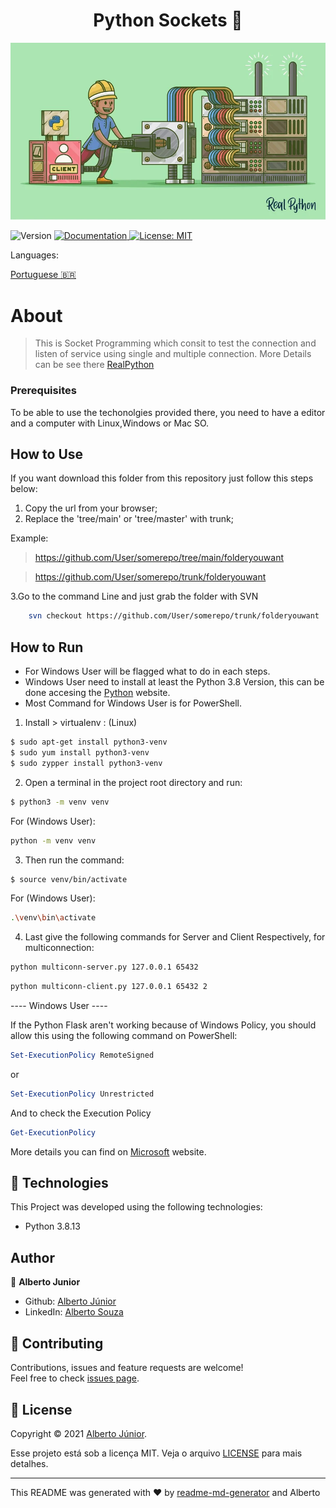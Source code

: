 <h1 align="center">Python Sockets 👋</h1>

![home](./images/robocrop.realpython.net.webp)

<p>
  <img alt="Version" src="https://img.shields.io/badge/version-Adding Readme -blue.svg?cacheSeconds=2592000" />
  <a href="On Test" target="_blank">
    <img alt="Documentation" src="https://img.shields.io/badge/documentation-yes-brightgreen.svg" />
  </a>
  <a href="<img alt=&#34;GitHub&#34; src=&#34;https://img.shields.io/github/license/wayfiding/ROCKETSEAT?color=MIT&logo=MIT&logoColor=MIT&#34;>" target="_blank">
    <img alt="License: MIT" src="https://img.shields.io/badge/License-MIT-yellow.svg" />
  </a>
</p>

</div>

<div>
Languages:

[Portuguese :brazil:](README-ptbr.md)

</div>
</div>

# About
> This is Socket Programming which consit to test the connection and listen of service using single and multiple connection. More Details can be see there [RealPython](https://realpython.com/python-sockets/#multi-connection-client-and-server)

### **Prerequisites**
To be able to use the techonolgies provided there, you need to have a editor and a computer with Linux,Windows or Mac SO. 


## How to Use
If you want download this folder from this repository just follow this steps below:


1. Copy the url from your browser;
2. Replace the 'tree/main' or 'tree/master' with trunk;

Example: 
> https://github.com/User/somerepo/tree/main/folderyouwant
 
> https://github.com/User/somerepo/trunk/folderyouwant 

3.Go to the command Line and just grab the folder with SVN

```sh
    svn checkout https://github.com/User/somerepo/trunk/folderyouwant 
```

## How to Run

 - For Windows User will be flagged what to do in each steps.
 - Windows User need to install at least the Python 3.8 Version, this can be done accesing the [Python](https://www.python.org/) website.
 - Most Command for Windows User is for PowerShell.
1. Install > virtualenv : (Linux)


```sh
$ sudo apt-get install python3-venv
$ sudo yum install python3-venv
$ sudo zypper install python3-venv
```

2. Open a terminal in the project root directory and run:

```sh
$ python3 -m venv venv
```
For (Windows User):
```sh
python -m venv venv
```
3. Then run the command:

```sh
$ source venv/bin/activate
```
For (Windows User):
```sh
.\venv\bin\activate
```

4. Last give the following commands for Server and Client Respectively, for multiconnection:
```sh
python multiconn-server.py 127.0.0.1 65432
```

```sh
python multiconn-client.py 127.0.0.1 65432 2
```
---- Windows User ----

If the Python Flask aren't working because of Windows Policy, you should allow this using the following command on PowerShell: 
```ps1
Set-ExecutionPolicy RemoteSigned
```
or

```ps1
Set-ExecutionPolicy Unrestricted
```
And to check the Execution Policy 

```ps1
Get-ExecutionPolicy
```

More details you can find on [Microsoft](https://docs.microsoft.com/en-us/powershell/module/microsoft.powershell.core/about/about_execution_policies?view=powershell-7.2) website.
## 🚀 Technologies
This Project was developed using the following technologies:



- Python 3.8.13





## Author

👤 **Alberto Junior**

* Github: [Alberto Júnior](https://github.com/wayfiding)
* LinkedIn: [Alberto Souza](https://linkedin.com/in/alberto-souza)
  
## 🤝 Contributing

Contributions, issues and feature requests are welcome!<br />Feel free to check [issues page](Teste). 

## 📝 License
Copyright © 2021 [Alberto Júnior](https://github.com/Wayfiding).<br />

Esse projeto está sob a licença MIT. Veja o arquivo [LICENSE](../LICENSE) para mais detalhes.

***
This README was generated with ❤️ by [readme-md-generator](https://github.com/kefranabg/readme-md-generator) and Alberto
